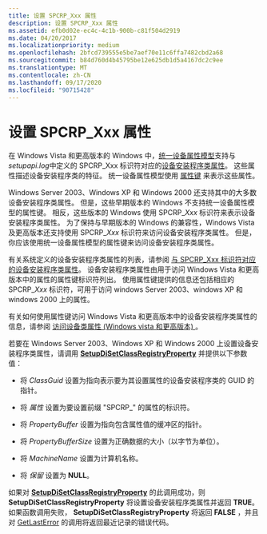 ```yaml
---
title: 设置 SPCRP_Xxx 属性
description: 设置 SPCRP_Xxx 属性
ms.assetid: efb0d02e-ec4c-4c1b-900b-c81f504d2919
ms.date: 04/20/2017
ms.localizationpriority: medium
ms.openlocfilehash: 2bfcd739555e5be7aef70e11c6ffa7482cbd2a68
ms.sourcegitcommit: b84d760d4b45795be12e625db1d5a4167dc2c9ee
ms.translationtype: MT
ms.contentlocale: zh-CN
ms.lasthandoff: 09/17/2020
ms.locfileid: "90715428"
---
```

# <a name="setting-spcrp_xxx-properties"></a>设置 SPCRP_Xxx 属性


在 Windows Vista 和更高版本的 Windows 中，[统一设备属性模型](unified-device-property-model--windows-vista-and-later-.md)支持与*setupapi.log*中定义的 SPCRP_Xxx 标识符对应的[设备安装程序类属性](/previous-versions/ff542239(v=vs.85))。 这些属性描述设备安装程序类的特征。 统一设备属性模型使用 [属性键](property-keys.md) 来表示这些属性。

Windows Server 2003、Windows XP 和 Windows 2000 还支持其中的大多数设备安装程序类属性。 但是，这些早期版本的 Windows 不支持统一设备属性模型的属性键。 相反，这些版本的 Windows 使用 SPCRP_*Xxx* 标识符来表示设备安装程序类属性。 为了保持与早期版本的 Windows 的兼容性，Windows Vista 及更高版本还支持使用 SPCRP_*Xxx* 标识符来访问设备安装程序类属性。 但是，你应该使用统一设备属性模型的属性键来访问设备安装程序类属性。

有关系统定义的设备安装程序类属性的列表，请参阅 [与 SPCRP_Xxx 标识符对应的设备安装程序类属性](/previous-versions/ff542245(v=vs.85))。 设备安装程序类属性由用于访问 Windows Vista 和更高版本中的属性的属性键标识符列出。 使用属性键提供的信息还包括相应的 SPCRP_*Xxx* 标识符，可用于访问 windows Server 2003、windows XP 和 windows 2000 上的属性。

有关如何使用属性键访问 Windows Vista 和更高版本中的设备安装程序类属性的信息，请参阅 [访问设备类属性 (Windows vista 和更高版本) ](accessing-device-class-properties--windows-vista-and-later-.md)。

若要在 Windows Server 2003、Windows XP 和 Windows 2000 上设置设备安装程序类属性，请调用 [**SetupDiSetClassRegistryProperty**](/windows/win32/api/setupapi/nf-setupapi-setupdisetclassregistrypropertya) 并提供以下参数值：

-   将 *ClassGuid* 设置为指向表示要为其设置属性的设备安装程序类的 GUID 的指针。

-   将 *属性* 设置为要设置前缀 "SPCRP_" 的属性的标识符。

-   将 *PropertyBuffer* 设置为指向包含属性值的缓冲区的指针。

-   将 *PropertyBufferSize* 设置为正确数据的大小（以字节为单位）。

-   将 *MachineName* 设置为计算机名称。

-   将 *保留* 设置为 **NULL**。

如果对 [**SetupDiSetClassRegistryProperty**](/windows/win32/api/setupapi/nf-setupapi-setupdisetclassregistrypropertya) 的此调用成功，则 **SetupDiSetClassRegistryProperty** 将设置设备安装程序类属性并返回 **TRUE**。 如果函数调用失败， **SetupDiSetClassRegistryProperty** 将返回 **FALSE** ，并且对 [GetLastError](https://go.microsoft.com/fwlink/p/?linkid=169416) 的调用将返回最近记录的错误代码。

 

